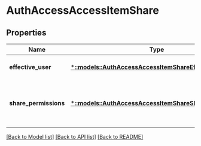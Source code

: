 # AuthAccessAccessItemShare

## Properties
Name | Type | Description | Notes
------------ | ------------- | ------------- | -------------
**effective_user** | [***::models::AuthAccessAccessItemShareEffectiveUser**](AuthAccessAccessItemShareEffectiveUser.md) | Specifies the persona for the user. | [optional] [default to null]
**share_permissions** | [***::models::AuthAccessAccessItemShareSharePermissions**](AuthAccessAccessItemShareSharePermissions.md) | Specifies the permissions that the user has on the SHARE. | [optional] [default to null]

[[Back to Model list]](../README.md#documentation-for-models) [[Back to API list]](../README.md#documentation-for-api-endpoints) [[Back to README]](../README.md)


